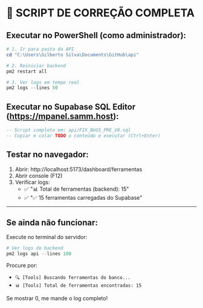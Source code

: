 # 🚀 SCRIPT DE CORREÇÃO COMPLETA

## Executar no PowerShell (como administrador):

```powershell
# 1. Ir para pasta da API
cd "C:\Users\Gilberto Silva\Documents\GitHub\api"

# 2. Reiniciar backend
pm2 restart all

# 3. Ver logs em tempo real
pm2 logs --lines 50
```

## Executar no Supabase SQL Editor (https://mpanel.samm.host):

```sql
-- Script completo em: api/FIX_BUGS_PRE_V8.sql
-- Copiar e colar TODO o conteúdo e executar (Ctrl+Enter)
```

## Testar no navegador:

1. Abrir: http://localhost:5173/dashboard/ferramentas
2. Abrir console (F12)
3. Verificar logs:
   - ✅ "📊 Total de ferramentas (backend): 15"
   - ✅ "✅ 15 ferramentas carregadas do Supabase"

---

## Se ainda não funcionar:

Execute no terminal do servidor:
```powershell
# Ver logs do backend
pm2 logs api --lines 100
```

Procure por:
- `🔍 [Tools] Buscando ferramentas do banco...`
- `📊 [Tools] Total de ferramentas encontradas: 15`

Se mostrar 0, me mande o log completo!
